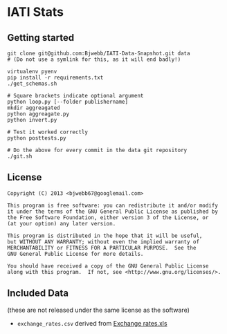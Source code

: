 # IATI Stats

## Getting started

    git clone git@github.com:Bjwebb/IATI-Data-Snapshot.git data
    # (Do not use a symlink for this, as it will end badly!)
    
    virtualenv pyenv
    pip install -r requirements.txt
    ./get_schemas.sh

    # Square brackets indicate optional argument
    python loop.py [--folder publishername]
    mkdir aggreagated
    python aggreagate.py
    python invert.py

    # Test it worked correctly
    python posttests.py

    # Do the above for every commit in the data git repository
    ./git.sh


## License
```
Copyright (C) 2013 <bjwebb67@googlemail.com>

This program is free software: you can redistribute it and/or modify
it under the terms of the GNU General Public License as published by
the Free Software Foundation, either version 3 of the License, or
(at your option) any later version.

This program is distributed in the hope that it will be useful,
but WITHOUT ANY WARRANTY; without even the implied warranty of
MERCHANTABILITY or FITNESS FOR A PARTICULAR PURPOSE.  See the
GNU General Public License for more details.

You should have received a copy of the GNU General Public License
along with this program.  If not, see <http://www.gnu.org/licenses/>.
```

## Included Data

(these are not released under the same license as the software)

* `exchange_rates.csv` derived from [Exchange rates.xls](http://www.oecd.org/dac/stats/Exchange%20rates.xls)
